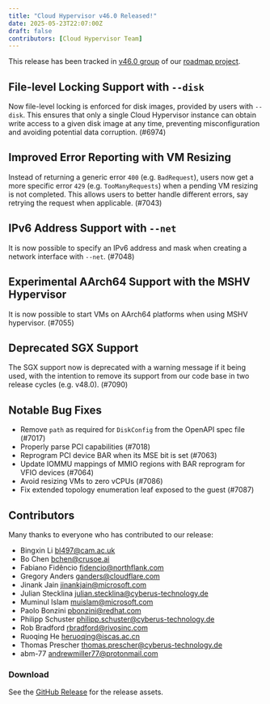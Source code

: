 ```yaml
---
title: "Cloud Hypervisor v46.0 Released!"
date: 2025-05-23T22:07:00Z
draft: false
contributors: [Cloud Hypervisor Team]
---
```

This release has been tracked in [v46.0 group](https://github.com/orgs/cloud-hypervisor/projects/6/views/4?filterQuery=release%3A%22Release+46%22) of our [roadmap project](https://github.com/orgs/cloud-hypervisor/projects/6/).

File-level Locking Support with `--disk`
----------------------------------------

Now file-level locking is enforced for disk images, provided by users
with `--disk`. This ensures that only a single Cloud Hypervisor instance
can obtain write access to a given disk image at any time, preventing
misconfiguration and avoiding potential data corruption. (#6974)

Improved Error Reporting with VM Resizing
-----------------------------------------

Instead of returning a generic error `400` (e.g. `BadRequest`), users
now get a more specific error `429` (e.g. `TooManyRequests`) when a
pending VM resizing is not completed. This allows users to better handle
different errors, say retrying the request when applicable. (#7043)

IPv6 Address Support with `--net`
---------------------------------

It is now possible to specify an IPv6 address and mask when creating a
network interface with `--net`. (#7048)

Experimental AArch64 Support with the MSHV Hypervisor
-----------------------------------------------------

It is now possible to start VMs on AArch64 platforms when using MSHV
hypervisor. (#7055)

Deprecated SGX Support
----------------------

The SGX support now is deprecated with a warning message if it being
used, with the intention to remove its support from our code base in two
release cycles (e.g. v48.0). (#7090)

Notable Bug Fixes
-----------------

* Remove `path` as required for `DiskConfig` from the OpenAPI spec file
  (#7017)
* Properly parse PCI capabilities (#7018)
* Reprogram PCI device BAR when its MSE bit is set (#7063)
* Update IOMMU mappings of MMIO regions with BAR reprogram for VFIO
  devices (#7064)
* Avoid resizing VMs to zero vCPUs (#7086)
* Fix extended topology enumeration leaf exposed to the guest (#7087)

Contributors
------------

Many thanks to everyone who has contributed to our release:

* Bingxin Li <bl497@cam.ac.uk>
* Bo Chen <bchen@crusoe.ai>
* Fabiano Fidêncio <fidencio@northflank.com>
* Gregory Anders <ganders@cloudflare.com>
* Jinank Jain <jinankjain@microsoft.com>
* Julian Stecklina <julian.stecklina@cyberus-technology.de>
* Muminul Islam <muislam@microsoft.com>
* Paolo Bonzini <pbonzini@redhat.com>
* Philipp Schuster <philipp.schuster@cyberus-technology.de>
* Rob Bradford <rbradford@rivosinc.com>
* Ruoqing He <heruoqing@iscas.ac.cn>
* Thomas Prescher <thomas.prescher@cyberus-technology.de>
* abm-77 <andrewmiller77@protonmail.com>
### Download
 See the <a href="https://github.com/cloud-hypervisor/cloud-hypervisor/releases/tag/v46.0">GitHub Release</a> for the release assets.

